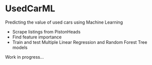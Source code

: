 # UsedCarML
Predicting the value of used cars using Machine Learning 

- Scrape listings from PistonHeads
- Find feature importance
- Train and test Multiple Linear Regression and Random Forest Tree models

Work in progress...
